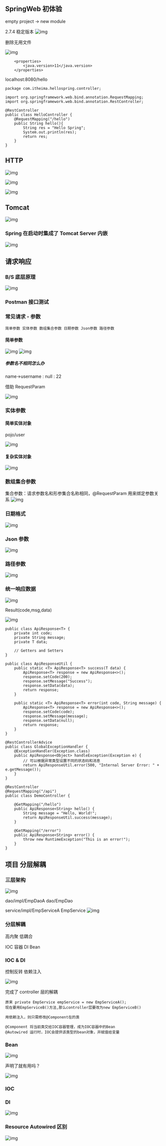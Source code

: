 ## SpringWeb 初体验

empty project -> new module

2.7.4 稳定版本
![img](./newimg/JavaWeb3_IMG/spring0.png)

删除无用文件

![img](./newimg/JavaWeb3_IMG/spring1.png)

```
    <properties>
        <java.version>11</java.version>
    </properties>
```

localhost:8080/hello

```
package com.itheima.hellospring.controller;

import org.springframework.web.bind.annotation.RequestMapping;
import org.springframework.web.bind.annotation.RestController;

@RestController
public class HelloController {
    @RequestMapping("/hello")
    public String hello(){
        String res = "Hello Spring";
        System.out.println(res);
        return res;
    }
}
```

## HTTP

![img](./newimg/JavaWeb3_IMG/http0.png)

![img](./newimg/JavaWeb3_IMG/http1.png)

![img](./newimg/JavaWeb3_IMG/http2.png)

## Tomcat

![img](./newimg/JavaWeb3_IMG/Tomcat0.png)

### Spring 在启动时集成了 Tomcat Server 内嵌

![img](./newimg/JavaWeb3_IMG/0.png)

## 请求响应

### B/S 底层原理

![img](./newimg/JavaWeb3_IMG/spring2.png)

### Postman 接口测试

### 常见请求 - 参数

```
简单参数 实体参数 数组集合参数 日期参数 Json参数 路径参数
```

#### 简单参数

![img](./newimg/JavaWeb3_IMG/param0.png)
![img](./newimg/JavaWeb3_IMG/param1.png)

##### 参数名不相同怎么办

name->username : null : 22

借助 RequestParam

![img](./newimg/JavaWeb3_IMG/param2.png)

### 实体参数

#### 简单实体对象

pojo/user

![img](./newimg/JavaWeb3_IMG/param3.png)

#### 复杂实体对象

![img](./newimg/JavaWeb3_IMG/param4.png)

### 数组集合参数

集合参数：请求参数名和形参集合名称相同，@RequestParam 用来绑定参数关系
![img](./newimg/JavaWeb3_IMG/param5.png)

### 日期格式

![img](./newimg/JavaWeb3_IMG/param6.png)

### Json 参数

![img](./newimg/JavaWeb3_IMG/json0.png)

### 路径参数

![img](./newimg/JavaWeb3_IMG/path1.png)

### 统一响应数据

![img](./newimg/JavaWeb3_IMG/uni0.png)

Result(code,msg,data)

![img](./newimg/JavaWeb3_IMG/result0.png)

```
public class ApiResponse<T> {
    private int code;
    private String message;
    private T data;

    // Getters and Setters
}
```

```
public class ApiResponseUtil {
    public static <T> ApiResponse<T> success(T data) {
        ApiResponse<T> response = new ApiResponse<>();
        response.setCode(200);
        response.setMessage("Success");
        response.setData(data);
        return response;
    }

    public static <T> ApiResponse<T> error(int code, String message) {
        ApiResponse<T> response = new ApiResponse<>();
        response.setCode(code);
        response.setMessage(message);
        response.setData(null);
        return response;
    }
}
```

```
@RestControllerAdvice
public class GlobalExceptionHandler {
    @ExceptionHandler(Exception.class)
    public ApiResponse<Object> handleException(Exception e) {
        // 可以根据异常类型设置不同的状态码和消息
        return ApiResponseUtil.error(500, "Internal Server Error: " + e.getMessage());
    }
}
```

```
@RestController
@RequestMapping("/api")
public class DemoController {

    @GetMapping("/hello")
    public ApiResponse<String> hello() {
        String message = "Hello, World!";
        return ApiResponseUtil.success(message);
    }

    @GetMapping("/error")
    public ApiResponse<String> error() {
        throw new RuntimeException("This is an error!");
    }
}
```

## 项目 分层解耦

### 三层架构

![img](./newimg/JavaWeb3_IMG/1.png)

dao/impl/EmpDaoA dao/EmpDao

service/impl/EmpServiceA EmpService
![img](./newimg/JavaWeb3_IMG/tr1.png)

### 分层解耦

高内聚 低耦合

IOC 容器 DI Bean

### IOC & DI

控制反转 依赖注入

![img](./newimg/JavaWeb3_IMG/ioc.png)

完成了 controller 层的解耦

```
原来 private EmpService empService = new EmpServiceA();
现在要用EmpServiceB()方法,那么controller层要改为new EmpServiceB()

用依赖注入，则只需修改@Component在的类

@Component 将当前类交给IOC容器管理，成为IOC容器中的Bean
@Autowired 运行时，IOC会提供该类型的bean对象，并赋值给变量
```

### Bean

![img](./newimg/JavaWeb3_IMG/bean1.png)

声明了就有用吗？

![img](./newimg/JavaWeb3_IMG/bean2.png)

### IOC

### DI

![img](./newimg/JavaWeb3_IMG/bean3.png)

### Resource Autowired 区别

![img](./newimg/JavaWeb3_IMG/bean4.png)
